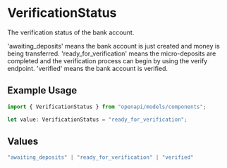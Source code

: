 # VerificationStatus

The verification status of the bank account.

'awaiting_deposits' means the bank account is just created and money is being transferred.
'ready_for_verification' means the micro-deposits are completed and the verification process can begin by using the verify endpoint.
'verified' means the bank account is verified.

## Example Usage

```typescript
import { VerificationStatus } from "openapi/models/components";

let value: VerificationStatus = "ready_for_verification";
```

## Values

```typescript
"awaiting_deposits" | "ready_for_verification" | "verified"
```